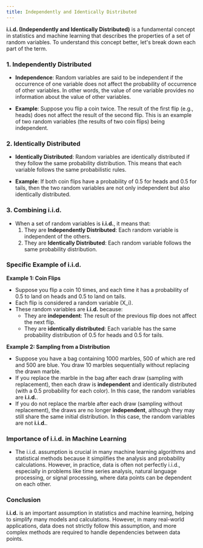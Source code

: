 ```yaml
---
title: Independently and Identically Distributed
---
```


**i.i.d. (Independently and Identically Distributed)** is a fundamental concept in statistics and machine learning that describes the properties of a set of random variables. To understand this concept better, let's break down each part of the term.

### **1. Independently Distributed**

- **Independence**: Random variables are said to be independent if the occurrence of one variable does not affect the probability of occurrence of other variables. In other words, the value of one variable provides no information about the value of other variables.

- **Example**: Suppose you flip a coin twice. The result of the first flip (e.g., heads) does not affect the result of the second flip. This is an example of two random variables (the results of two coin flips) being independent.

### **2. Identically Distributed**

- **Identically Distributed**: Random variables are identically distributed if they follow the same probability distribution. This means that each variable follows the same probabilistic rules.

- **Example**: If both coin flips have a probability of 0.5 for heads and 0.5 for tails, then the two random variables are not only independent but also identically distributed.

### **3. Combining i.i.d.**

- When a set of random variables is **i.i.d.**, it means that:
  1. They are **Independently Distributed**: Each random variable is independent of the others.
  2. They are **Identically Distributed**: Each random variable follows the same probability distribution.

### **Specific Example of i.i.d.**

**Example 1: Coin Flips**
- Suppose you flip a coin 10 times, and each time it has a probability of 0.5 to land on heads and 0.5 to land on tails.
- Each flip is considered a random variable \(X_i\).
- These random variables are **i.i.d.** because:
  - They are **independent**: The result of the previous flip does not affect the next flip.
  - They are **identically distributed**: Each variable has the same probability distribution of 0.5 for heads and 0.5 for tails.

**Example 2: Sampling from a Distribution**
- Suppose you have a bag containing 1000 marbles, 500 of which are red and 500 are blue. You draw 10 marbles sequentially without replacing the drawn marble.
- If you replace the marble in the bag after each draw (sampling with replacement), then each draw is **independent** and identically distributed (with a 0.5 probability for each color). In this case, the random variables are **i.i.d.**.
- If you do not replace the marble after each draw (sampling without replacement), the draws are no longer **independent**, although they may still share the same initial distribution. In this case, the random variables are not **i.i.d.**.

### **Importance of i.i.d. in Machine Learning**
- The i.i.d. assumption is crucial in many machine learning algorithms and statistical methods because it simplifies the analysis and probability calculations. However, in practice, data is often not perfectly i.i.d., especially in problems like time series analysis, natural language processing, or signal processing, where data points can be dependent on each other.

### **Conclusion**
**i.i.d.** is an important assumption in statistics and machine learning, helping to simplify many models and calculations. However, in many real-world applications, data does not strictly follow this assumption, and more complex methods are required to handle dependencies between data points.